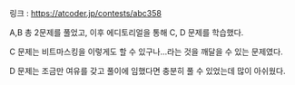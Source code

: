 
링크 : https://atcoder.jp/contests/abc358

A,B 총 2문제를 풀었고, 이후 에디토리얼을 통해 C, D 문제를 학습했다.

C 문제는 비트마스킹을 이렇게도 할 수 있구나...라는 것을 깨달을 수 있는 문제였다.

D 문제는 조금만 여유를 갖고 풀이에 임했다면 충분히 풀 수 있었는데 많이 아쉬웠다.
